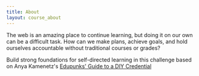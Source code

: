 ```yaml
---
title: About
layout: course_about
---
```


The web is an amazing place to continue learning, but doing it on our own can be a difficult task. How can we make plans, achieve goals, and hold ourselves accountable without traditional courses or grades?

Build strong foundations for self-directed learning in this challenge based on Anya Kamenetz's <a href="http://www.scribd.com/doc/60954896/EdupunksGuide">Edupunks' Guide to a DIY Credential</a>
